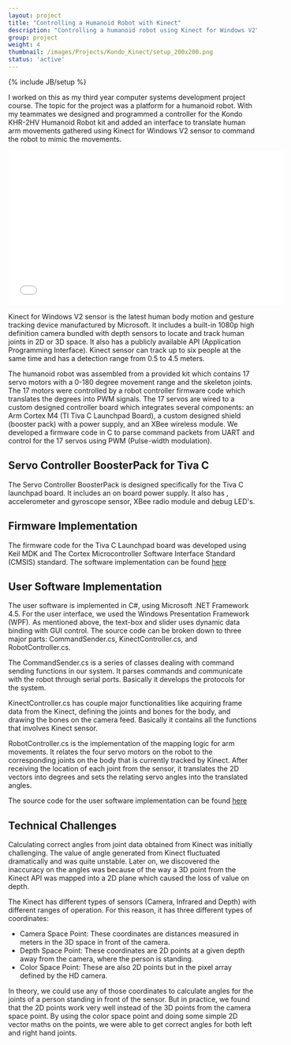 ```yaml
---
layout: project
title: "Controlling a Humanoid Robot with Kinect"
description: "Controlling a humanoid robot using Kinect for Windows V2"
group: project
weight: 4
thumbnail: /images/Projects/Kondo_Kinect/setup_200x200.png
status: 'active'
---
```

{% include JB/setup %}

I worked on this as my third year computer systems development
project course. The topic for the project was a platform for a humanoid robot. With my teammates we designed and programmed a controller for the Kondo KHR-2HV Humanoid Robot kit and added an interface to translate human arm movements gathered using Kinect for Windows V2 sensor to command the robot to mimic the movements.

<iframe width="560" height="315" src="//www.youtube.com/embed/GjveLGeWRgc" frameborder="0" allowfullscreen></iframe>

Kinect for Windows V2 sensor is the latest human body motion and gesture tracking
device manufactured by Microsoft. It includes a built-in 1080p high definition camera bundled
with depth sensors to locate and track human joints in 2D or 3D space. It also has a publicly
available API (Application Programming Interface). Kinect sensor can track up to six people at
the same time and has a detection range from 0.5 to 4.5 meters.

The humanoid robot was assembled from a provided kit which contains 17 servo motors
with a 0-180 degree movement range and the skeleton joints. The 17 motors were controlled by
a robot controller firmware code which translates the degrees into PWM signals. The 17 servos
are wired to a custom designed controller board which integrates several components: an Arm
Cortex M4 (TI Tiva C Launchpad Board), a custom designed shield (booster pack) with a power
supply, and an XBee wireless module. We developed a firmware code in C to parse command
packets from UART and control for the 17 servos using PWM (Pulse-width modulation).

Servo Controller BoosterPack for Tiva C
---------------------------------------
The Servo Controller BoosterPack is designed specifically for the Tiva C launchpad board.
It includes an on board power supply. It also has , accelerometer and gyroscope sensor, XBee radio module and debug LED's.


Firmware Implementation
-----------------------
The firmware code for the Tiva C Launchpad board was developed using Keil MDK and The Cortex Microcontroller Software Interface Standard (CMSIS) standard.
The software implementation can be found <a href="https://github.com/amente/BetterKondo_FW">here</a>

User Software Implementation
---------------------------
The user software is implemented in C#, using Microsoft .NET Framework 4.5. For the
user interface, we used the Windows Presentation Framework (WPF). As mentioned above, the
text-box and slider uses dynamic data binding with GUI control. The source code can be broken
down to three major parts: CommandSender.cs, KinectController.cs, and RobotController.cs.

The CommandSender.cs is a series of classes dealing with command sending functions in
our system. It parses commands and communicate with the robot through serial ports. Basically
it develops the protocols for the system.

KinectController.cs has couple major functionalities like acquiring frame data from the
Kinect, defining the joints and bones for the body, and drawing the bones on the camera feed.
Basically it contains all the functions that involves Kinect sensor.

RobotController.cs is the implementation of the mapping logic for arm movements.  It
relates the four servo motors on the robot to the corresponding joints on the body that is
currently tracked by Kinect. After receiving the location of each joint from the sensor, it
translates the 2D vectors into degrees and sets the relating servo angles into the translated
angles.


The source code for the user software implementation can be found <a href="https://github.com/amente/Kondo_Kinect">here</a>

Technical Challenges
--------------------

Calculating correct angles from joint data obtained from Kinect was initially challenging.
The value of angle generated from Kinect fluctuated dramatically and was quite unstable. Later
on, we discovered the inaccuracy on the angles was because of the way a 3D point from the
Kinect API was mapped into a 2D plane which caused the loss of value on depth.

The Kinect has different types of sensors (Camera, Infrared and Depth) with different
ranges of operation. For this reason, it has three different types of coordinates:

- Camera Space Point: These coordinates are distances measured in meters in the 3D
space in front of the camera.  
- Depth Space Point: These coordinates are 2D points at a given depth away from the
camera, where the person is standing.
- Color Space Point: These are also 2D points but in the pixel array defined by the HD
camera.

In theory, we could use any of those coordinates to calculate angles for the joints of a
person standing in front of the sensor. But in practice, we found that the 2D points work very
well instead of the 3D points from the camera space point.  By using the color space point and
doing some simple 2D vector maths on the points, we were able to get correct angles for both
left and right hand joints.
